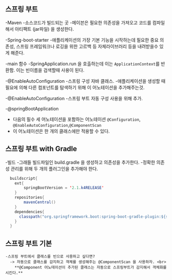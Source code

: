 
## 스프링 부트
-Maven
  -소스코드가 빌드되는 곳
  -메이븐은 필요한 의존성을 가져오고 코드를 컴파일해서 아티팩트 (jar파일) 을 생성한다.

-Spring-boot-starter
  -애플리케이션의 가장 기본 기능을 시작하는데 필요한 중요 의존성, 스프링 프레임워크나 로깅을 위한 고르백 등 자체라이브러리 등을 내려받을수 있게 해준다.

-main 함수
  -SpringApplication.run 을 호출하는데 이는 `ApplicationContext`를 반환함. 이는 빈이름을 검색할때 사용이 된다.

-@EnableAutoConfiguration
  -스프링 구성 자바 클래스.
  -애플리케이션을 생성할 때 필요에 의해 다른 컴포넌트를 탐색하기 위해 이 어노테이션을 추가해주는것.

-@EnableAutoConfiguration
  -스프링 부트 자동 구성 사용을 위해 추가.

-@springBootApplication
  - 다음의 필수 세 어노테이션을 포함하는 어노테이션 `@Configuration`, `@EnableAutoConfiguration`,`@ComponentScan`
  - 이 어노테이션은 한 개의 클래스에만 적용할 수 있다.


## 스프링 부트 with Gradle
-빌드
  -그래들 빌드파일인 build.gradle 을 생성하고 의존성을 추가한다.
  -정확한 의존성 관리를 위해 두 개의 플러그인을 추가해야 한다.
  ```java
    buildscript{   
      ext{
          springBootVersion = '2.1.k4RELEASE'
      }
      repositories{
          mavenCentral()
      }
      dependencies{
        classpath("org.springframework.boot:spring-boot-gradle-plugin:${springBootVersion}")
      }
    }
  ```


  ## 스프링 부트 기본
    -스프링 부트에서 클래스를 빈으로 사용하고 싶다면?
      -> 자동으로 클래스를 감지하고 객체를 생성해주는 @ComponentScan 을 사용하자. <br>
        **@Component 어노테이션이 추가된 클래스는 자동으로 스프링부트가 감지해서 객체화를 시킨다.**
